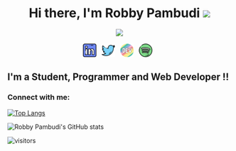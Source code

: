 <div align="center">
   <h1>Hi there, I'm Robby Pambudi <img src="https://media.giphy.com/media/hvRJCLFzcasrR4ia7z/giphy.gif" width="25px"> </h1>

<img src="https://pronoun.cyou/x/y?subject=He&object=Him&height=20"> 
</div>

<p align='center'>
   <a href="https://www.linkedin.com/in/robbypambudi/"><img height="30" src="https://raw.githubusercontent.com/8bithemant/8bithemant/master/linkedin.png?raw=true"></a>&nbsp;&nbsp;
<a href="https://twitter.com/robbypambudii"><img height="30" src="https://raw.githubusercontent.com/8bithemant/8bithemant/master/twitter.png?raw=true"></a>&nbsp;&nbsp;
<a href="https://dev.to/robbypambudi"><img height="30" src="https://raw.githubusercontent.com/8bithemant/8bithemant/master/devto.png?raw=true"></a>&nbsp;&nbsp;
<a href="https://www.facebook.com/robbyulungpambudi/"><img height="30" src="https://raw.githubusercontent.com/8bithemant/8bithemant/master/spotify.png?raw=true"></a>&nbsp;&nbsp;
 

## I'm a Student, Programmer and Web Developer  !!
### Connect with me:


[![Top Langs](https://github-readme-stats.vercel.app/api/top-langs/?username=robbypambudi&layout=compact&theme=react&hide=php&bg_color=222222)](https://github.com/robbypambudi)


![Robby Pambudi's GitHub stats](https://github-readme-stats.vercel.app/api?username=robbypambudi&show_icons=true&theme=tokyonight)
<br />

![visitors](https://visitor-badge-reloaded.herokuapp.com/badge?page_id=robbypambudi&color=00df00)
